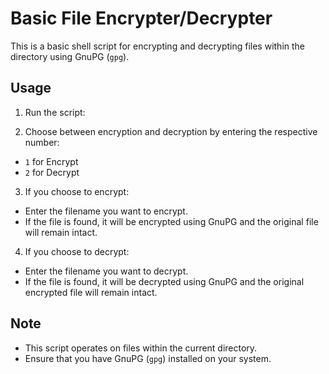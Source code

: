 # Basic File Encrypter/Decrypter

This is a basic shell script for encrypting and decrypting files within the directory using GnuPG (`gpg`).

## Usage

1. Run the script:


2. Choose between encryption and decryption by entering the respective number:
- `1` for Encrypt
- `2` for Decrypt

3. If you choose to encrypt:
- Enter the filename you want to encrypt.
- If the file is found, it will be encrypted using GnuPG and the original file will remain intact.

4. If you choose to decrypt:
- Enter the filename you want to decrypt.
- If the file is found, it will be decrypted using GnuPG and the original encrypted file will remain intact.

## Note
- This script operates on files within the current directory.
- Ensure that you have GnuPG (`gpg`) installed on your system.

